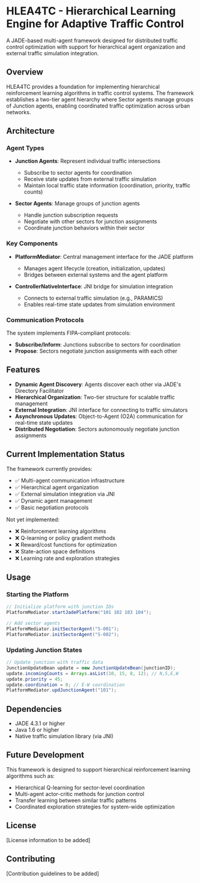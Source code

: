 # HLEA4TC - Hierarchical Learning Engine for Adaptive Traffic Control

A JADE-based multi-agent framework designed for distributed traffic control optimization with support for hierarchical agent organization and external traffic simulation integration.

## Overview

HLEA4TC provides a foundation for implementing hierarchical reinforcement learning algorithms in traffic control systems. The framework establishes a two-tier agent hierarchy where Sector agents manage groups of Junction agents, enabling coordinated traffic optimization across urban networks.

## Architecture

### Agent Types

- **Junction Agents**: Represent individual traffic intersections
  - Subscribe to sector agents for coordination
  - Receive state updates from external traffic simulation
  - Maintain local traffic state information (coordination, priority, traffic counts)

- **Sector Agents**: Manage groups of junction agents
  - Handle junction subscription requests
  - Negotiate with other sectors for junction assignments
  - Coordinate junction behaviors within their sector

### Key Components

- **PlatformMediator**: Central management interface for the JADE platform
  - Manages agent lifecycle (creation, initialization, updates)
  - Bridges between external systems and the agent platform

- **ControllerNativeInterface**: JNI bridge for simulation integration
  - Connects to external traffic simulation (e.g., PARAMICS)
  - Enables real-time state updates from simulation environment

### Communication Protocols

The system implements FIPA-compliant protocols:
- **Subscribe/Inform**: Junctions subscribe to sectors for coordination
- **Propose**: Sectors negotiate junction assignments with each other

## Features

- **Dynamic Agent Discovery**: Agents discover each other via JADE's Directory Facilitator
- **Hierarchical Organization**: Two-tier structure for scalable traffic management
- **External Integration**: JNI interface for connecting to traffic simulators
- **Asynchronous Updates**: Object-to-Agent (O2A) communication for real-time state updates
- **Distributed Negotiation**: Sectors autonomously negotiate junction assignments

## Current Implementation Status

The framework currently provides:
- ✅ Multi-agent communication infrastructure
- ✅ Hierarchical agent organization
- ✅ External simulation integration via JNI
- ✅ Dynamic agent management
- ✅ Basic negotiation protocols

Not yet implemented:
- ❌ Reinforcement learning algorithms
- ❌ Q-learning or policy gradient methods
- ❌ Reward/cost functions for optimization
- ❌ State-action space definitions
- ❌ Learning rate and exploration strategies

## Usage

### Starting the Platform

```java
// Initialize platform with junction IDs
PlatformMediator.startJadePlatform("101 102 103 104");

// Add sector agents
PlatformMediator.initSectorAgent("S-001");
PlatformMediator.initSectorAgent("S-002");
```

### Updating Junction States

```java
// Update junction with traffic data
JunctionUpdateBean update = new JunctionUpdateBean(junctionID);
update.incomingCounts = Arrays.asList(10, 15, 8, 12); // N,S,E,W
update.priority = 45;
update.coordination = 0; // E-W coordination
PlatformMediator.updJunctionAgent("101");
```

## Dependencies

- JADE 4.3.1 or higher
- Java 1.6 or higher
- Native traffic simulation library (via JNI)

## Future Development

This framework is designed to support hierarchical reinforcement learning algorithms such as:
- Hierarchical Q-learning for sector-level coordination
- Multi-agent actor-critic methods for junction control
- Transfer learning between similar traffic patterns
- Coordinated exploration strategies for system-wide optimization

## License

[License information to be added]

## Contributing

[Contribution guidelines to be added]
